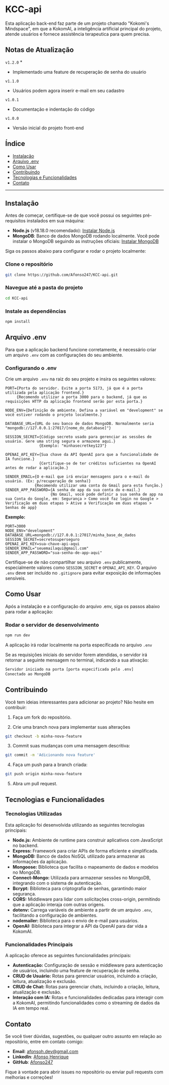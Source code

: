 # KCC-api

Esta aplicação back-end faz parte de um projeto chamado "Kokomi's Mindspace", em que a KokomAI, a inteligência artificial principal do projeto, atende usuários e fornece assistência terapeutica para quem precisa.

## Notas de Atualização

`v1.2.0` *
- Implementado uma feature de recuperação de senha do usuário

`v1.1.0`
- Usuários podem agora inserir e-mail em seu cadastro

`v1.0.1`      
- Documentação e indentação do código

`v1.0.0` 
- Versão inicial do projeto front-end

## Índice

- [Instalação](#instalação)
- [Arquivo .env](#arquivo-.env)
- [Como Usar](#como-usar)
- [Contribuindo](#contribuindo)
- [Tecnologias e Funcionalidades](#tecnologias-e-funcionalidades)
- [Contato](#contato)

---

## Instalação

Antes de começar, certifique-se de que você possui os seguintes pré-requisitos instalados em sua máquina:

- **Node.js** (v18.18.0 recomendado): [Instalar Node.js](https://nodejs.org/)
- **MongoDB**: Banco de dados MongoDB rodando localmente. Você pode instalar o MongoDB seguindo as instruções oficiais: [Instalar MongoDB](https://www.mongodb.com/docs/manual/installation/)

Siga os passos abaixo para configurar e rodar o projeto localmente:

### Clone o repositório
```bash
git clone https://github.com/Afonso247/KCC-api.git
```
### Navegue até a pasta do projeto
```bash
cd KCC-api
```

### Instale as dependências
```bash
npm install
```

## Arquivo .env

Para que a aplicação backend funcione corretamente, é necessário criar um arquivo `.env` com as configurações do seu ambiente.

### Configurando o .env

Crie um arquivo `.env` na raiz do seu projeto e insira os seguintes valores:

```env
PORT={Porta do servidor. Evite a porta 5173, já que é a porta utilizada pela aplicação frontend.}
     {Recomendo utilizar a porta 3000 para o backend, já que as requisições HTTP da aplicação frontend serão por esta porta.}

NODE_ENV={Definição de ambiente. Defina a variável em "development" se você estiver rodando o projeto localmente.}

DATABASE_URL={URL do seu banco de dados MongoDB. Normalmente seria "mongodb://127.0.0.1:27017/[nome_do_database]"}

SESSION_SECRET={Código secreto usado para gerenciar as sessões de usuário. Gere uma string segura e armazene aqui.} 
               {Exemplo: "minhasecretkey123"}

OPENAI_API_KEY={Sua chave da API OpenAI para que a funcionalidade de IA funcione.} 
               {Certifique-se de ter créditos suficientes na OpenAI antes de rodar a aplicação.}

SENDER_EMAIL={O e-mail que irá enviar mensagens para o e-mail do usuário. (Ex: p/recuperação de senha)}
             {Recomendo utilizar uma conta do Gmail para esta função.}
SENDER_APP_PASSWORD={A senha de app da sua conta do e-mail.}
                    {No Gmail, você pode definir a sua senha de app na sua Conta do Google, em: Segurança > Como você faz login no Google > Verificação em duas etapas > Ative a Verificação em duas etapas > Senhas de app}
```

**Exemplo:**

```env
PORT=3000
NODE_ENV="development"
DATABASE_URL=mongodb://127.0.0.1:27017/minha_base_de_dados
SESSION_SECRET=secretosuperseguro
OPENAI_API_KEY=sua-chave-api-aqui
SENDER_EMAIL="seuemailaqui@gmail.com"
SENDER_APP_PASSWORD="sua-senha-de-app-aqui"
```

Certifique-se de não compartilhar seu arquivo `.env` publicamente, especialmente valores como `SESSION_SECRET` e `OPENAI_API_KEY`. O arquivo `.env` deve ser incluído no `.gitignore` para evitar exposição de informações sensíveis.

## Como Usar

Após a instalação e a configuração do arquivo .env, siga os passos abaixo para rodar a aplicação:

### Rodar o servidor de desenvolvimento

```sh
npm run dev
```
A aplicação irá rodar localmente na porta específicada no arquivo `.env`

Se as requisições iniciais do servidor forem atendidas, o servidor irá retornar a seguinte mensagem no terminal, indicando a sua ativação:

```bash
Servidor iniciado na porta [porta especificada pelo .env]
Conectado ao MongoDB
```

## Contribuindo

Você tem ideias interessantes para adicionar ao projeto? Não hesite em contribuir:

1. Faça um fork do repositório.

2. Crie uma branch nova para implementar suas alterações
```bash
git checkout -b minha-nova-feature
```

3. Commit suas mudanças com uma mensagem descritiva:
```bash
git commit -m 'Adicionando nova feature'
```

4. Faça um push para a branch criada:
```bash
git push origin minha-nova-feature
```

5. Abra um pull request.

## Tecnologias e Funcionalidades

### Tecnologias Utilizadas

Esta aplicação foi desenvolvida utilizando as seguintes tecnologias principais:

- **Node.js:** Ambiente de runtime para construir aplicativos com JavaScript no backend.
- **Express:** Framework para criar APIs de forma eficiente e simplificada.
- **MongoDB:** Banco de dados NoSQL utilizado para armazenar as informações da aplicação.
- **Mongoose:** Biblioteca que facilita o mapeamento de dados e modelos no MongoDB.
- **Connect-Mongo:** Utilizada para armazenar sessões no MongoDB, integrando com o sistema de autenticação.
- **Bcrypt:** Biblioteca para criptografia de senhas, garantindo maior segurança.
- **CORS:** Middleware para lidar com solicitações cross-origin, permitindo que a aplicação interaja com outras origens.
- **dotenv:** Carrega variáveis de ambiente a partir de um arquivo `.env`, facilitando a configuração de ambientes.
- **nodemailer:** Biblioteca para o envio de e-mail para usuários.
- **OpenAI:** Biblioteca para integrar a API da OpenAI para dar vida a KokomAI.

### Funcionalidades Principais

A aplicação oferece as seguintes funcionalidades principais:

- **Autenticação:** Configuração de sessão e middleware para autenticação de usuários, incluindo uma feature de recuperação de senha.
- **CRUD de Usuário:** Rotas para gerenciar usuários, incluindo a criação, leitura, atualização e exclusão.
- **CRUD de Chat:** Rotas para gerenciar chats, incluindo a criação, leitura, atualização e exclusão.
- **Interação com IA:** Rotas e funcionalidades dedicadas para interagir com a KokomAI, permitindo funcionalidades como o streaming de dados da IA em tempo real.

## Contato

Se você tiver dúvidas, sugestões, ou qualquer outro assunto em relação ao repositório, entre em contato comigo:

- **Email**: afonsoh.dev@gmail.com
- **LinkedIn**: [Afonso Henrique](https://www.linkedin.com/in/afonso-h)
- **GitHub**: [Afonso247](https://github.com/Afonso247)

Fique à vontade para abrir issues no repositório ou enviar pull requests com melhorias e correções!
